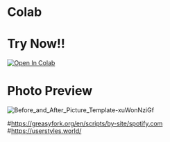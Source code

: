 # Colab

# Try Now!!
[![Open In Colab](https://colab.research.google.com/assets/colab-badge.svg)](https://colab.research.google.com/drive/17ILYU6UipCOU978YIAh8_aoQT6R9GQzu?usp=sharing)

# Photo Preview
![Before_and_After_Picture_Template-xuWonNziGf](https://github.com/codermert/Colab/assets/53333294/c11b3f25-509d-47bb-b80f-bb4422414e54)

#https://greasyfork.org/en/scripts/by-site/spotify.com
#https://userstyles.world/
